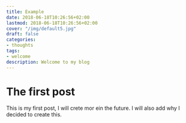 ```yaml
---
title: Example
date: 2018-06-18T10:26:56+02:00
lastmod: 2018-06-18T10:26:56+02:00
cover: "/img/default5.jpg"
draft: false
categories:
- thoughts
tags: 
- welcome
description: Welcome to my blog
---
```

# The first post

This is my first post, I will crete mor ein the future. I will also add why I decided to create this.
